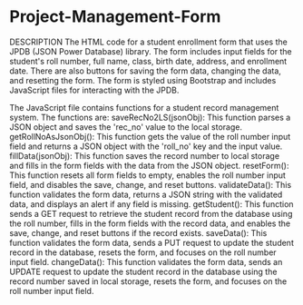 # Project-Management-Form
DESCRIPTION
The HTML code for a student enrollment form that uses the JPDB (JSON Power Database) library. The form includes input fields for the student's roll number, full name, class, birth date, address, and enrollment date. There are also buttons for saving the form data, changing the data, and resetting the form. The form is styled using Bootstrap and includes JavaScript files for interacting with the JPDB.

The JavaScript file contains functions for a student record management system. The functions are: saveRecNo2LS(jsonObj): This function parses a JSON object and saves the 'rec_no' value to the local storage. getRollNoAsJsonObj(): This function gets the value of the roll number input field and returns a JSON object with the 'roll_no' key and the input value. fillData(jsonObj): This function saves the record number to local storage and fills in the form fields with the data from the JSON object. resetForm(): This function resets all form fields to empty, enables the roll number input field, and disables the save, change, and reset buttons. validateData(): This function validates the form data, returns a JSON string with the validated data, and displays an alert if any field is missing. getStudent(): This function sends a GET request to retrieve the student record from the database using the roll number, fills in the form fields with the record data, and enables the save, change, and reset buttons if the record exists. saveData(): This function validates the form data, sends a PUT request to update the student record in the database, resets the form, and focuses on the roll number input field. changeData(): This function validates the form data, sends an UPDATE request to update the student record in the database using the record number saved in local storage, resets the form, and focuses on the roll number input field.

